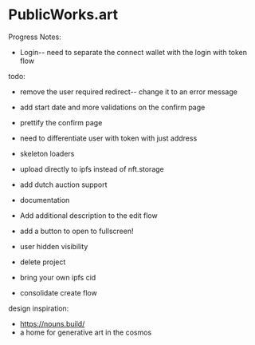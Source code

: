 # PublicWorks.art

Progress Notes:
- Login-- need to separate the connect wallet with the login with token flow

todo:
- remove the user required redirect-- change it to an error message
- add start date and more validations on the confirm page
- prettify the confirm page
- need to differentiate user with token with just address
- skeleton loaders
- upload directly to ipfs instead of nft.storage
- add dutch auction support
- documentation

- Add additional description to the edit flow
- add a button to open to fullscreen!
- user hidden visibility
- delete project
- bring your own ipfs cid
- consolidate create flow

design inspiration:
- https://nouns.build/
- a home for generative art in the cosmos


